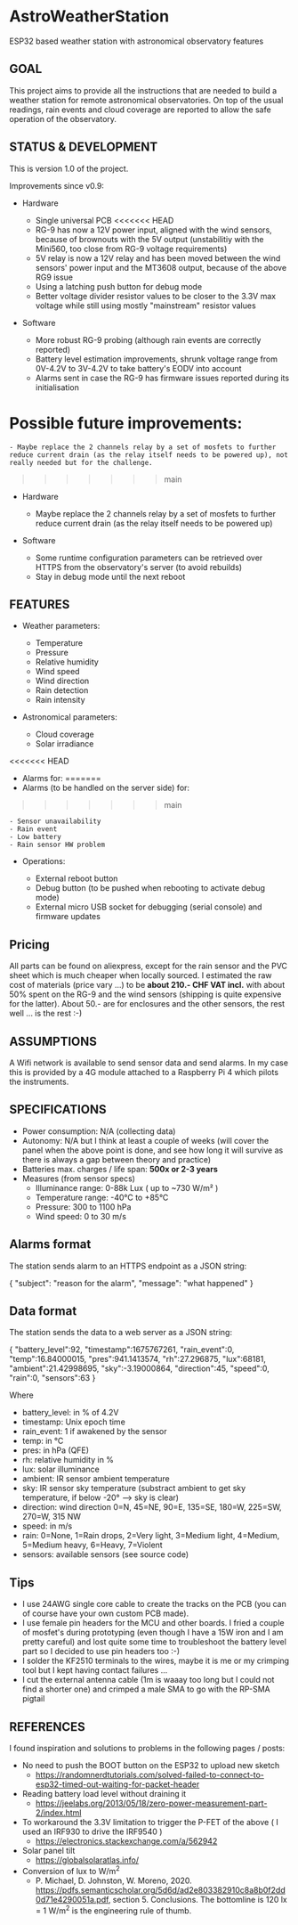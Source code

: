 # AstroWeatherStation

ESP32 based weather station with astronomical observatory features

## GOAL

This project aims to provide all the instructions that are needed to build a weather station for remote astronomical observatories. On top of the usual readings, rain events and cloud coverage are reported to allow the safe operation of the observatory.

## STATUS & DEVELOPMENT

This is version 1.0 of the project.

Improvements since v0.9:

  - Hardware
    - Single universal PCB
<<<<<<< HEAD
    - RG-9 has now a 12V power input, aligned with the wind sensors, because of brownouts with the 5V output (unstabilitiy with the Mini560, too close from RG-9 voltage requirements)
    - 5V relay is now a 12V relay and has been moved between the wind sensors' power input and the MT3608 output, because of the above RG9 issue
    - Using a latching push button for debug mode
    - Better voltage divider resistor values to be closer to the 3.3V max voltage while still using mostly "mainstream" resistor values
    
  - Software
    - More robust RG-9 probing (although rain events are correctly reported)
    - Battery level estimation improvements, shrunk voltage range from 0V-4.2V to 3V-4.2V to take battery's EODV into account
    - Alarms sent in case the RG-9 has firmware issues reported during its initialisation
    
Possible future improvements:
=======
    - Maybe replace the 2 channels relay by a set of mosfets to further reduce current drain (as the relay itself needs to be powered up), not really needed but for the challenge.
>>>>>>> main

  - Hardware
    - Maybe replace the 2 channels relay by a set of mosfets to further reduce current drain (as the relay itself needs to be powered up)
    
  - Software
    - Some runtime configuration parameters can be retrieved over HTTPS from the observatory's server (to avoid rebuilds)
    - Stay in debug mode until the next reboot
       
## FEATURES

  - Weather parameters:
  
    - Temperature
    - Pressure
    - Relative humidity
    - Wind speed
    - Wind direction
    - Rain detection
    - Rain intensity
  
  - Astronomical parameters:
  
    - Cloud coverage
    - Solar irradiance
  
<<<<<<< HEAD
  - Alarms for:
=======
  - Alarms (to be handled on the server side) for:
>>>>>>> main
  
    - Sensor unavailability
    - Rain event
    - Low battery
    - Rain sensor HW problem
  
  - Operations:

    - External reboot button
    - Debug button (to be pushed when rebooting to activate debug mode)
    - External micro USB socket for debugging (serial console) and firmware updates

## Pricing

All parts can be found on aliexpress, except for the rain sensor and the PVC sheet which is much cheaper when locally sourced. I estimated the raw cost of materials (price vary ...) to be **about 210.- CHF VAT incl.** with about 50% spent on the RG-9 and the wind sensors (shipping is quite expensive for the latter). About 50.- are for enclosures and the other sensors, the rest well ... is the rest :-)

## ASSUMPTIONS

A Wifi network is available to send sensor data and send alarms. In my case this is provided by a 4G module attached to a Raspberry Pi 4 which pilots the instruments.

## SPECIFICATIONS

  - Power consumption: N/A (collecting data)
  - Autonomy: N/A but I think at least a couple of weeks (will cover the panel when the above point is done, and see how long it will survive as there is always a gap between theory and practice)
  - Batteries max. charges / life span: **500x or 2-3 years**
  - Measures (from sensor specs)
    - Illuminance range: 0-88k Lux ( up to ~730 W/m² )
    - Temperature range: -40°C to +85°C
    - Pressure: 300 to 1100 hPa
    - Wind speed: 0 to 30 m/s

## Alarms format

The station sends alarm to an HTTPS endpoint as a JSON string:

{
  "subject": "reason for the alarm",
  "message": "what happened"
}

## Data format

The station sends the data to a web server as a JSON string:

{
  "battery_level":92,
  "timestamp":1675767261,
  "rain_event":0,
  "temp":16.84000015,
  "pres":941.1413574,
  "rh":27.296875,
  "lux":68181,
  "ambient":21.42998695,
  "sky":-3.19000864,
  "direction":45,
  "speed":0,
  "rain":0,
  "sensors":63
}

Where

- battery_level: in % of 4.2V
- timestamp: Unix epoch time
- rain_event: 1 if awakened by the sensor
- temp: in °C
- pres: in hPa (QFE)
- rh: relative humidity in %
- lux: solar illuminance
- ambient: IR sensor ambient temperature
- sky: IR sensor sky temperature (substract ambient to get sky temperature, if below -20° --> sky is clear)
- direction: wind direction 0=N, 45=NE, 90=E, 135=SE, 180=W, 225=SW, 270=W, 315 NW
- speed: in m/s
- rain: 0=None, 1=Rain drops, 2=Very light, 3=Medium light, 4=Medium, 5=Medium heavy, 6=Heavy, 7=Violent
- sensors: available sensors (see source code)

## Tips

- I use 24AWG single core cable to create the tracks on the PCB (you can of course have your own custom PCB made).
- I use female pin headers for the MCU and other boards. I fried a couple of mosfet's during prototyping (even though I have a 15W iron and I am pretty careful) and lost quite some time to troubleshoot the battery level part so I decided to use pin headers too :-)
- I solder the KF2510 terminals to the wires, maybe it is me or my crimping tool but I kept having contact failures ...
- I cut the external antenna cable (1m is waaay too long but I could not find a shorter one) and crimped a male SMA to go with the RP-SMA pigtail

## REFERENCES

I found inspiration and solutions to problems in the following pages / posts:

  - No need to push the BOOT button on the ESP32 to upload new sketch
    - https://randomnerdtutorials.com/solved-failed-to-connect-to-esp32-timed-out-waiting-for-packet-header
  - Reading battery load level without draining it
    - https://jeelabs.org/2013/05/18/zero-power-measurement-part-2/index.html
  - To workaround the 3.3V limitation to trigger the P-FET of the above ( I used an IRF930 to drive the IRF9540 )
    - https://electronics.stackexchange.com/a/562942
  - Solar panel tilt
    - https://globalsolaratlas.info/
  - Conversion of lux to W/m<sup>2</sup>
    - P. Michael, D. Johnston, W. Moreno, 2020. https://pdfs.semanticscholar.org/5d6d/ad2e803382910c8a8b0f2dd0d71e4290051a.pdf, section 5. Conclusions. The bottomline is 120 lx = 1 W/m<sup>2</sup> is the engineering rule of thumb.
    
